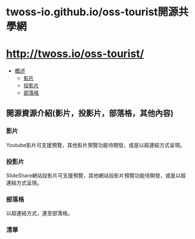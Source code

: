 # twoss-io.github.io/oss-tourist開源共學網

http://twoss.io/oss-tourist/
================

*   [概述](#overview)
    *   [影片](#video)
    *   [投影片](#slide)
    *   [部落格](#blog)
<h2 id="overview">開源資源介紹(影片，投影片，部落格，其他內容)</h2>

<h3 id="video">影片</h3>

Youtube影片可支援預覽，其他影片預覽功能待開發，或是以超連結方式呈現。

<h3 id="slide">投影片</h3>

SlideShare網站投影片可支援預覽，其他網站投影片預覽功能待開發，或是以超連結方式呈現。

<h3 id="blog">部落格</h3>

以超連結方式，連至部落格。

<h3 id="list">清單</h3>

